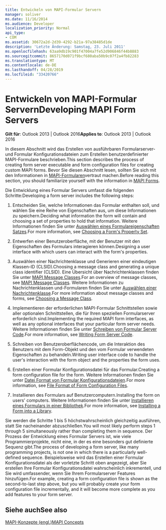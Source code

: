 ```yaml
---
title: Entwickeln von MAPI-Formular Servern
manager: soliver
ms.date: 11/16/2014
ms.audience: Developer
localization_priority: Normal
api_type:
- COM
ms.assetid: 30672a2d-2d39-4292-b21a-97a38485d1de
description: 'Letzte Änderung: Samstag, 23. Juli 2011'
ms.openlocfilehash: 63aa9db19c901f47004a7fe52d906846f44b8883
ms.sourcegitcommit: 8657170d071f9bcf680aba50b9c07f2a4fb82283
ms.translationtype: MT
ms.contentlocale: de-DE
ms.lasthandoff: 04/28/2019
ms.locfileid: "33420766"
---
```

# <a name="developing-mapi-form-servers"></a><span data-ttu-id="78151-103">Entwickeln von MAPI-Formular Servern</span><span class="sxs-lookup"><span data-stu-id="78151-103">Developing MAPI Form Servers</span></span>

  
  
<span data-ttu-id="78151-104">**Gilt für**: Outlook 2013 | Outlook 2016</span><span class="sxs-lookup"><span data-stu-id="78151-104">**Applies to**: Outlook 2013 | Outlook 2016</span></span> 
  
<span data-ttu-id="78151-105">In diesem Abschnitt wird das Erstellen von ausführbaren Formularserver-und Formular Konfigurationsdateien zum Erstellen benutzerdefinierter MAPI-Formulare beschrieben.</span><span class="sxs-lookup"><span data-stu-id="78151-105">This section describes the process of creating form server executable and form configuration files for creating custom MAPI forms.</span></span> <span data-ttu-id="78151-106">Bevor Sie diesen Abschnitt lesen, sollten Sie sich mit den Informationen in [MAPI-Formularen](mapi-forms.md)vertraut machen.</span><span class="sxs-lookup"><span data-stu-id="78151-106">Before reading this section, you should familiarize yourself with the information in [MAPI Forms](mapi-forms.md).</span></span>
  
<span data-ttu-id="78151-107">Die Entwicklung eines Formular Servers umfasst die folgenden Schritte:</span><span class="sxs-lookup"><span data-stu-id="78151-107">Developing a form server includes the following steps:</span></span>
  
1. <span data-ttu-id="78151-108">Entscheiden Sie, welche Informationen das Formular enthalten soll, und wählen Sie eine Reihe von Eigenschaften aus, um diese Informationen zu speichern.</span><span class="sxs-lookup"><span data-stu-id="78151-108">Deciding what information the form will contain and choosing a set of properties to hold that information.</span></span> <span data-ttu-id="78151-109">Weitere Informationen finden Sie unter [Auswählen eines Formulareigenschaften Satzes](choosing-a-form-s-property-set.md).</span><span class="sxs-lookup"><span data-stu-id="78151-109">For more information, see [Choosing a Form's Property Set](choosing-a-form-s-property-set.md).</span></span>
    
2. <span data-ttu-id="78151-110">Entwerfen einer Benutzeroberfläche, mit der Benutzer mit den Eigenschaften des Formulars interagieren können.</span><span class="sxs-lookup"><span data-stu-id="78151-110">Designing a user interface with which users can interact with the form's properties.</span></span>
    
3. <span data-ttu-id="78151-111">Auswählen einer Nachrichtenklasse und Generieren einer eindeutigen Klassen-ID (CLSID).</span><span class="sxs-lookup"><span data-stu-id="78151-111">Choosing a message class and generating a unique class identifier (CLSID).</span></span> <span data-ttu-id="78151-112">Eine Übersicht über Nachrichtenklassen finden Sie unter [MAPI Message Classes](mapi-message-classes.md).</span><span class="sxs-lookup"><span data-stu-id="78151-112">For an overview of message classes, see [MAPI Message Classes](mapi-message-classes.md).</span></span> <span data-ttu-id="78151-113">Weitere Informationen zu Nachrichtenklassen und-Formularen finden Sie unter [Auswählen einer Nachrichtenklasse](choosing-a-message-class.md).</span><span class="sxs-lookup"><span data-stu-id="78151-113">For more information about message classes and forms, see [Choosing a Message Class](choosing-a-message-class.md).</span></span>
    
4. <span data-ttu-id="78151-114">Implementieren der erforderlichen MAPI-Formular Schnittstellen sowie aller optionalen Schnittstellen, die für Ihren speziellen Formularserver erforderlich sind.</span><span class="sxs-lookup"><span data-stu-id="78151-114">Implementing the required MAPI form interfaces, as well as any optional interfaces that your particular form server needs.</span></span> <span data-ttu-id="78151-115">Weitere Informationen finden Sie unter [Schreiben von Formular Server Code](writing-form-server-code.md).</span><span class="sxs-lookup"><span data-stu-id="78151-115">For more information, see [Writing Form Server Code](writing-form-server-code.md).</span></span> 
    
5. <span data-ttu-id="78151-116">Schreiben von Benutzeroberflächencode, um die Interaktion des Benutzers mit dem Form-Objekt und den vom Formular verwendeten Eigenschaften zu behandeln.</span><span class="sxs-lookup"><span data-stu-id="78151-116">Writing user interface code to handle the user's interaction with the form object and the properties the form uses.</span></span>
    
6. <span data-ttu-id="78151-117">Erstellen einer Formular Konfigurationsdatei für das Formular.</span><span class="sxs-lookup"><span data-stu-id="78151-117">Creating a form configuration file for the form.</span></span> <span data-ttu-id="78151-118">Weitere Informationen finden Sie unter [Datei Format von Formular Konfigurationsdateien](file-format-of-form-configuration-files.md).</span><span class="sxs-lookup"><span data-stu-id="78151-118">For more information, see [File Format of Form Configuration Files](file-format-of-form-configuration-files.md).</span></span>
    
7. <span data-ttu-id="78151-119">Installieren des Formulars auf Benutzercomputern.</span><span class="sxs-lookup"><span data-stu-id="78151-119">Installing the form on users' computers.</span></span> <span data-ttu-id="78151-120">Weitere Informationen finden Sie unter [Installieren eines Formulars in einer Bibliothek](installing-a-form-into-a-library.md).</span><span class="sxs-lookup"><span data-stu-id="78151-120">For more information, see [Installing a Form into a Library](installing-a-form-into-a-library.md).</span></span>
    
<span data-ttu-id="78151-121">Sie werden die Schritte 1 bis 5 höchstwahrscheinlich gleichzeitig ausführen, statt Sie nacheinander abzuschließen.</span><span class="sxs-lookup"><span data-stu-id="78151-121">You will most likely perform steps 1 through 5 simultaneously rather than completing them in sequence.</span></span> <span data-ttu-id="78151-122">Der Prozess der Entwicklung eines Formular Servers ist, wie viele Programmierprojekte, nicht eine, in der es eine besonders gut definierte Sequenz gibt.</span><span class="sxs-lookup"><span data-stu-id="78151-122">The process of developing a form server, like many programming projects, is not one in which there is a particularly well-defined sequence.</span></span> <span data-ttu-id="78151-123">Beispielsweise wird das Erstellen einer Formular Konfigurationsdatei als der vorletzte Schritt oben angezeigt, aber Sie erstellen Ihre Formular Konfigurationsdatei wahrscheinlich inkrementell, und Sie wird umfassender, wenn Sie Ihrem Formularserver Features hinzufügen.</span><span class="sxs-lookup"><span data-stu-id="78151-123">For example, creating a form configuration file is shown as the second-to-last step above, but you will probably create your form configuration file incrementally, and it will become more complete as you add features to your form server.</span></span>
  
## <a name="see-also"></a><span data-ttu-id="78151-124">Siehe auch</span><span class="sxs-lookup"><span data-stu-id="78151-124">See also</span></span>



[<span data-ttu-id="78151-125">MAPI-Konzepte (engl.)</span><span class="sxs-lookup"><span data-stu-id="78151-125">MAPI Concepts</span></span>](mapi-concepts.md)

